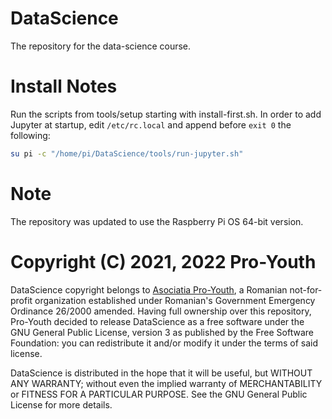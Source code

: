 # DataScience

The repository for the data-science course.

# Install Notes

Run the scripts from tools/setup starting with install-first.sh.
In order to add Jupyter at startup, edit `/etc/rc.local` and append before `exit 0` the following:

```sh
su pi -c "/home/pi/DataScience/tools/run-jupyter.sh"
```

# Note

The repository was updated to use the Raspberry Pi OS 64-bit version.

# Copyright (C) 2021, 2022 Pro-Youth

DataScience copyright belongs to [Asociatia Pro-Youth](https://www.pro-youth.ro), a Romanian not-for-profit organization established under Romanian's Government Emergency Ordinance 26/2000 amended. Having full ownership over this repository, Pro-Youth decided to release DataScience as a free software under the GNU General Public License, version 3 as published by the Free Software Foundation: you can redistribute it and/or modify it under the terms of said license.

DataScience is distributed in the hope that it will be useful,  but WITHOUT ANY WARRANTY; without even the implied warranty of  MERCHANTABILITY or FITNESS FOR A PARTICULAR PURPOSE.  See the GNU General Public License for more details.